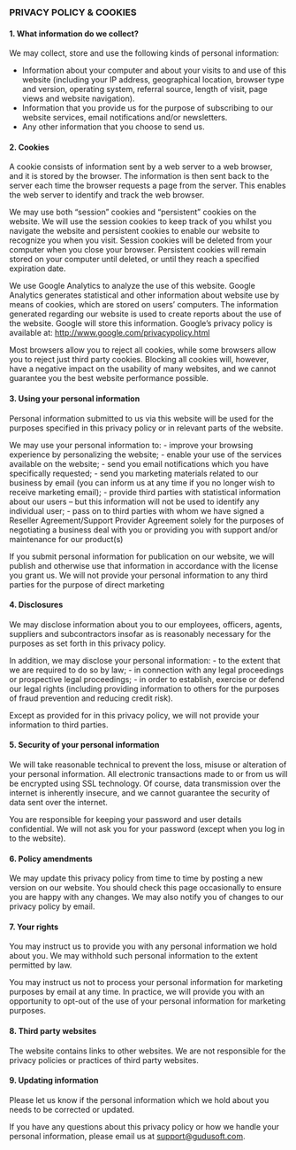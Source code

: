 ### PRIVACY POLICY & COOKIES

#### 1. What information do we collect?
 
We may collect, store and use the following kinds of personal information:
- Information about your computer and about your visits to and use of this website (including your IP address, geographical location, browser type and version, operating system, referral source, length of visit, page views and website navigation).
- Information that you provide us for the purpose of subscribing to our website services, email notifications and/or newsletters.
- Any other information that you choose to send us. 
    
    
#### 2. Cookies

A cookie consists of information sent by a web server to a web browser, and it is stored by the browser. The information is then sent back to the server each time the browser requests a page from the server. This enables the web server to identify and track the web browser. 
 
We may use both “session” cookies and “persistent” cookies on the website.  We will use the session cookies to keep track of you whilst you navigate the website and persistent cookies to enable our website to recognize you when you visit. Session cookies will be deleted from your computer when you close your browser. Persistent cookies will remain stored on your computer until deleted, or until they reach a specified expiration date.
 
We use Google Analytics to analyze the use of this website. Google Analytics generates statistical and other information about website use by means of cookies, which are stored on users’ computers.  The information generated regarding our website is used to create reports about the use of the website. Google will store this information. Google’s privacy policy is available at: http://www.google.com/privacypolicy.html
 
Most browsers allow you to reject all cookies, while some browsers allow you to reject just third party cookies. Blocking all cookies will, however, have a negative impact on the usability of many websites, and we cannot guarantee you the best website performance possible.   


#### 3. Using your personal information 
 
Personal information submitted to us via this website will be used for the purposes specified in this privacy policy or in relevant parts of the website.
 
We may use your personal information to:
    - improve your browsing experience by personalizing the website;
    - enable your use of the services available on the website;
    - send you email notifications which you have specifically requested;
    - send you marketing materials related to our business by email (you can inform us at any time if you no longer wish to receive marketing email);
    - provide third parties with statistical information about our users – but this information will not be used to identify any individual user;
    - pass on to third parties with whom we have signed a Reseller Agreement/Support Provider Agreement solely for the purposes of negotiating a business deal with you or providing you with support and/or maintenance for our product(s)

If you submit personal information for publication on our website, we will publish and otherwise use that information in accordance with the license you grant us. We will not provide your personal information to any third parties for the purpose of direct marketing


#### 4. Disclosures
 
We may disclose information about you to our employees, officers, agents, suppliers and subcontractors insofar as is reasonably necessary for the purposes as set forth in this privacy policy.
 
In addition, we may disclose your personal information: 
    - to the extent that we are required to do so by law;
    - in connection with any legal proceedings or prospective legal proceedings;
    - in order to establish, exercise or defend our legal rights (including providing information to others for the purposes of fraud prevention and reducing credit risk).

Except as provided for in this privacy policy, we will not provide your information to third parties.

#### 5. Security of your personal information
 
We will take reasonable technical to prevent the loss, misuse or alteration of your personal information. All electronic transactions made to or from us will be encrypted using SSL technology. Of course, data transmission over the internet is inherently insecure, and we cannot guarantee the security of data sent over the internet. 
 
You are responsible for keeping your password and user details confidential. We will not ask you for your password (except when you log in to the website).

#### 6. Policy amendments
 
We may update this privacy policy from time to time by posting a new version on our website. You should check this page occasionally to ensure you are happy with any changes. We may also notify you of changes to our privacy policy by email.

#### 7. Your rights
 
You may instruct us to provide you with any personal information we hold about you. We may withhold such personal information to the extent permitted by law.
 
You may instruct us not to process your personal information for marketing purposes by email at any time. In practice, we will provide you with an opportunity to opt-out of the use of your personal information for marketing purposes.
 
#### 8. Third party websites
 
The website contains links to other websites. We are not responsible for the privacy policies or practices of third party websites. 

#### 9. Updating information
 
Please let us know if the personal information which we hold about you needs to be corrected or updated.
 
If you have any questions about this privacy policy or how we handle your personal information, please email us at support@gudusoft.com.